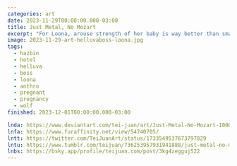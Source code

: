 ```yaml
---
categories: art
date: 2023-11-29T00:00:00.000-03:00
title: Just Metal, No Mozart
excerpt: "For Loona, arouse strength of her baby is way better than smartness."
image: 2023-11-29-art-helluvaboss-loona.jpg
tags:
  - hazbin
  - hotel
  - helluva
  - boss
  - loona
  - anthro
  - pregnant
  - pregnancy
  - wolf
finished: 2023-12-01T00:00:00.000-03:00

lnda: https://www.deviantart.com/tei-juan/art/Just-Metal-No-Mozart-1000611139
lnfa: https://www.furaffinity.net/view/54740705/
lntt: https://twitter.com/TeiJuanArt/status/1733549537673797829 
lntu: https://www.tumblr.com/teijuan/736253957931941888/just-metal-no-mozart
lnbs: https://bsky.app/profile/teijuan.com/post/3kg4zegguj522
---
```

